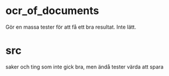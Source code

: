 # ocr_of_documents

Gör en massa tester för att få ett bra resultat. Inte lätt.


# src 
saker och ting som inte gick bra, men ändå tester värda att spara







